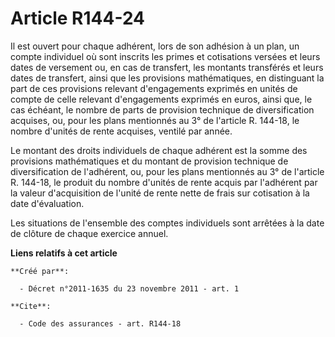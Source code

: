 # Article R144-24

Il est ouvert pour chaque adhérent, lors de son adhésion à un plan, un compte individuel où sont inscrits les primes et
cotisations versées et leurs dates de versement ou, en cas de transfert, les montants transférés et leurs dates de transfert,
ainsi que les provisions mathématiques, en distinguant la part de ces provisions relevant d'engagements exprimés en unités de
compte de celle relevant d'engagements exprimés en euros, ainsi que, le cas échéant, le nombre de parts de provision
technique de diversification acquises, ou, pour les plans mentionnés au 3° de l'article R. 144-18, le nombre d'unités de
rente acquises, ventilé par année. 

Le montant des droits individuels de chaque adhérent est la somme des provisions mathématiques et du montant de provision
technique de diversification de l'adhérent, ou, pour les plans mentionnés au 3° de l'article R. 144-18, le produit du nombre
d'unités de rente acquis par l'adhérent par la valeur d'acquisition de l'unité de rente nette de frais sur cotisation à la
date d'évaluation. 

Les situations de l'ensemble des comptes individuels sont arrêtées à la date de clôture de chaque exercice annuel.

**Liens relatifs à cet article**

	**Créé par**:

	  - Décret n°2011-1635 du 23 novembre 2011 - art. 1

	**Cite**:

	  - Code des assurances - art. R144-18
